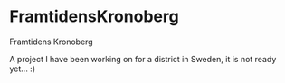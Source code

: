 FramtidensKronoberg
===================

Framtidens Kronoberg

A project I have been working on for a district in Sweden, it is not ready yet... :)
